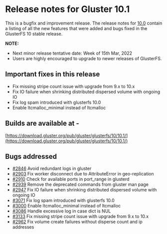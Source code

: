 # Release notes for Gluster 10.1

This is a bugfix and improvement release. The release notes for [10.0](10.0.md) contain a listing of all the new features that were added and bugs fixed in the GlusterFS 10 stable release.

**NOTE:**
- Next minor release tentative date: Week of 15th Mar, 2022
- Users are highly encouraged to upgrade to newer releases of GlusterFS.

## Important fixes in this release
- Fix missing stripe count issue with upgrade from 9.x to 10.x
- Fix IO failure when shrinking distributed dispersed volume with ongoing IO
- Fix log spam introduced with glusterfs 10.0
- Enable ltcmalloc_minimal instead of ltcmalloc

## Builds are available at -
[https://download.gluster.org/pub/gluster/glusterfs/10/10.1/](https://download.gluster.org/pub/gluster/glusterfs/10/10.1/)

## Bugs addressed
- [#2846](https://github.com/gluster/glusterfs/issues/2846) Avoid redundant logs in gluster
- [#2903](https://github.com/gluster/glusterfs/issues/2903) Fix worker disconnect due to AttributeError in geo-replication
- [#2910](https://github.com/gluster/glusterfs/issues/2910) Check for available ports in port_range in glusterd
- [#2939](https://github.com/gluster/glusterfs/issues/2939) Remove the deprecated commands from gluster man page
- [#2947](https://github.com/gluster/glusterfs/issues/2947) Fix IO failure when shrinking distributed dispersed volume with ongoing IO
- [#3071](https://github.com/gluster/glusterfs/issues/3071) Fix log spam introduced with glusterfs 10.0
- [#3000](https://github.com/gluster/glusterfs/issues/3000) Enable ltcmalloc_minimal instead of ltcmalloc
- [#3086](https://github.com/gluster/glusterfs/issues/3086) Handle excessive log in case dict is NUL
- [#3133](https://github.com/gluster/glusterfs/issues/3066) Fix missing stripe count issue with upgrade from 9.x to 10.x
- [#2962](https://github.com/gluster/glusterfs/issues/3066) Fix volume create failures without disperse count and ip addresses

